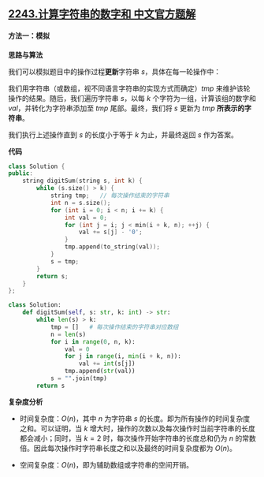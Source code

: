 ## [2243.计算字符串的数字和 中文官方题解](https://leetcode.cn/problems/calculate-digit-sum-of-a-string/solutions/100000/ji-suan-zi-fu-chuan-de-shu-zi-he-by-leet-pfuh)

#### 方法一：模拟

**思路与算法**

我们可以模拟题目中的操作过程**更新**字符串 $s$，具体在每一轮操作中：

我们用字符串（或数组，视不同语言字符串的实现方式而确定）$\textit{tmp}$ 来维护该轮操作的结果。随后，我们遍历字符串 $s$，以每 $k$ 个字符为一组，计算该组的数字和 $\textit{val}$，并转化为字符串添加至 $\textit{tmp}$ 尾部。最终，我们将 $s$ 更新为 $\textit{tmp}$ **所表示的字符串**。

我们执行上述操作直到 $s$ 的长度小于等于 $k$ 为止，并最终返回 $s$ 作为答案。

**代码**

```C++ [sol1-C++]
class Solution {
public:
    string digitSum(string s, int k) {
        while (s.size() > k) {
            string tmp;   // 每次操作结束的字符串
            int n = s.size();
            for (int i = 0; i < n; i += k) {
                int val = 0;
                for (int j = i; j < min(i + k, n); ++j) {
                    val += s[j] - '0';
                }
                tmp.append(to_string(val));
            }
            s = tmp;
        }
        return s;
    }
};
```


```Python [sol1-Python3]
class Solution:
    def digitSum(self, s: str, k: int) -> str:
        while len(s) > k:
            tmp = []   # 每次操作结束的字符串对应数组
            n = len(s)
            for i in range(0, n, k):
                val = 0
                for j in range(i, min(i + k, n)):
                    val += int(s[j])
                tmp.append(str(val))
            s = "".join(tmp)
        return s
```


**复杂度分析**

- 时间复杂度：$O(n)$，其中 $n$ 为字符串 $s$ 的长度。即为所有操作的时间复杂度之和。可以证明，当 $k$ 增大时，操作的次数以及每次操作时当前字符串的长度都会减小；同时，当 $k = 2$ 时，每次操作开始字符串的长度总和仍为 $n$ 的常数倍。因此每次操作时字符串长度之和以及最终的时间复杂度都为 $O(n)$。

- 空间复杂度：$O(n)$，即为辅助数组或字符串的空间开销。